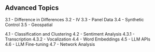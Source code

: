 ## Advanced Topics

3.1 - Difference in Differences
3.2 - IV
3.3 - Panel Data
3.4 - Synthetic Control
3.5 - Geospatial

4.1 - Classification and Clustering
4.2 - Sentiment Analysis
4.3.1 - Transcription
4.3.2 - Vocalization
4.4 - Word Embeddings
4.5 - LLM APIs
4.6 - LLM Fine-tuning
4.7 - Network Analysis